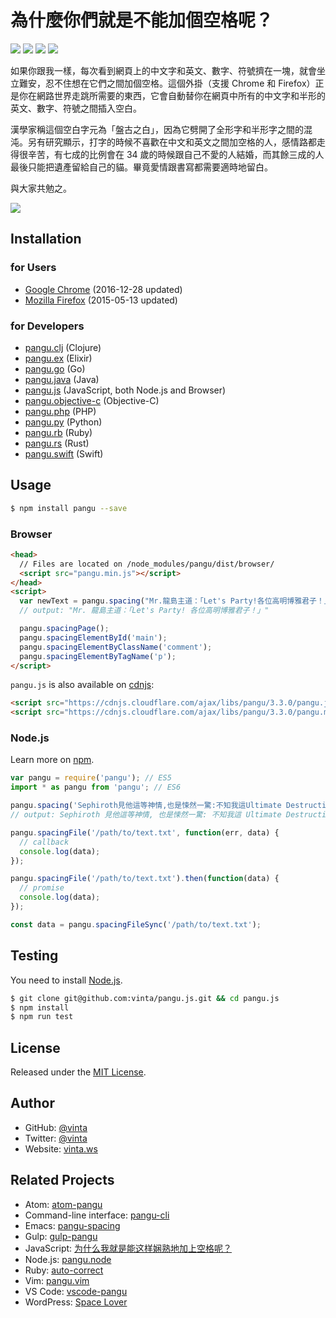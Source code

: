 # 為什麼你們就是不能加個空格呢？

[![](http://img.shields.io/travis/vinta/pangu.js.svg?style=flat-square)](https://travis-ci.org/vinta/pangu.js)
[![](https://img.shields.io/codecov/c/github/vinta/pangu.js/master.svg?style=flat-square)](https://codecov.io/github/vinta/pangu.js)
[![](https://img.shields.io/npm/v/pangu.svg?style=flat-square)](https://www.npmjs.com/package/pangu)
[![](https://img.shields.io/badge/made%20with-%e2%9d%a4-ff69b4.svg?style=flat-square)](https://vinta.ws)

如果你跟我一樣，每次看到網頁上的中文字和英文、數字、符號擠在一塊，就會坐立難安，忍不住想在它們之間加個空格。這個外掛（支援 Chrome 和 Firefox）正是你在網路世界走跳所需要的東西，它會自動替你在網頁中所有的中文字和半形的英文、數字、符號之間插入空白。

漢學家稱這個空白字元為「盤古之白」，因為它劈開了全形字和半形字之間的混沌。另有研究顯示，打字的時候不喜歡在中文和英文之間加空格的人，感情路都走得很辛苦，有七成的比例會在 34 歲的時候跟自己不愛的人結婚，而其餘三成的人最後只能把遺產留給自己的貓。畢竟愛情跟書寫都需要適時地留白。

與大家共勉之。

[![](https://developer.chrome.com/webstore/images/ChromeWebStore_BadgeWBorder_v2_340x96.png)](https://chrome.google.com/webstore/detail/paphcfdffjnbcgkokihcdjliihicmbpd)

## Installation

### for Users

* [Google Chrome](https://chrome.google.com/webstore/detail/paphcfdffjnbcgkokihcdjliihicmbpd) (2016-12-28 updated)
* [Mozilla Firefox](https://github.com/vinta/pangu.js/raw/master/browser_extensions/firefox/paranoid-auto-spacing.user.js) (2015-05-13 updated)

### for Developers

* [pangu.clj](https://github.com/coldnew/pangu.clj) (Clojure)
* [pangu.ex](https://github.com/cataska/pangu.ex) (Elixir)
* [pangu.go](https://github.com/vinta/pangu) (Go)
* [pangu.java](https://github.com/vinta/pangu.java) (Java)
* [pangu.js](https://github.com/vinta/pangu.js) (JavaScript, both Node.js and Browser)
* [pangu.objective-c](https://github.com/Cee/pangu.objective-c) (Objective-C)
* [pangu.php](https://github.com/Kunr/pangu.php) (PHP)
* [pangu.py](https://github.com/vinta/pangu.py) (Python)
* [pangu.rb](https://github.com/dlackty/pangu.rb) (Ruby)
* [pangu.rs](https://github.com/airt/pangu.rs) (Rust)
* [pangu.swift](https://github.com/X140Yu/pangu.Swift) (Swift)

## Usage

```bash
$ npm install pangu --save
```

### Browser

```html
<head>
  // Files are located on /node_modules/pangu/dist/browser/
  <script src="pangu.min.js"></script>
</head>
<script>
  var newText = pangu.spacing("Mr.龍島主道：「Let's Party!各位高明博雅君子！」");
  // output: "Mr. 龍島主道：「Let's Party! 各位高明博雅君子！」"

  pangu.spacingPage();
  pangu.spacingElementById('main');
  pangu.spacingElementByClassName('comment');
  pangu.spacingElementByTagName('p');
</script>
```

`pangu.js` is also available on [cdnjs](http://cdnjs.com/libraries/pangu):

```html
<script src="https://cdnjs.cloudflare.com/ajax/libs/pangu/3.3.0/pangu.js"></script>
<script src="https://cdnjs.cloudflare.com/ajax/libs/pangu/3.3.0/pangu.min.js"></script>
```

### Node.js

Learn more on [npm](https://www.npmjs.com/package/pangu).

```js
var pangu = require('pangu'); // ES5
import * as pangu from 'pangu'; // ES6

pangu.spacing('Sephiroth見他這等神情,也是悚然一驚:不知我這Ultimate Destructive Magic是否對付得了?');
// output: Sephiroth 見他這等神情, 也是悚然一驚: 不知我這 Ultimate Destructive Magic 是否對付得了?

pangu.spacingFile('/path/to/text.txt', function(err, data) {
  // callback
  console.log(data);
});

pangu.spacingFile('/path/to/text.txt').then(function(data) {
  // promise
  console.log(data);
});

const data = pangu.spacingFileSync('/path/to/text.txt');
```

## Testing

You need to install [Node.js](https://vinta.ws/code/install-node-js-via-nvm.html).

```bash
$ git clone git@github.com:vinta/pangu.js.git && cd pangu.js
$ npm install
$ npm run test
```

## License

Released under the [MIT License](http://opensource.org/licenses/MIT).

## Author

* GitHub: [@vinta](https://github.com/vinta)
* Twitter: [@vinta](https://twitter.com/vinta)
* Website: [vinta.ws](https://vinta.ws/)

## Related Projects

* Atom: [atom-pangu](https://github.com/7kfpun/atom-pangu)
* Command-line interface: [pangu-cli](https://github.com/SDLyu/pangu)
* Emacs: [pangu-spacing](http://coldnew.github.io/blog/2013/05/20_5cbb7.html)
* Gulp: [gulp-pangu](https://github.com/7kfpun/gulp-pangu)
* JavaScript: [为什么我就是能这样娴熟地加上空格呢？](https://github.com/Dustland/daft-auto-spacing)
* Node.js: [pangu.node](https://github.com/huei90/pangu.node)
* Ruby: [auto-correct](https://github.com/huacnlee/auto-correct)
* Vim: [pangu.vim](https://github.com/hotoo/pangu.vim)
* VS Code: [vscode-pangu](https://github.com/baurine/vscode-pangu)
* WordPress: [Space Lover](https://wordpress.org/plugins/space-lover/)
